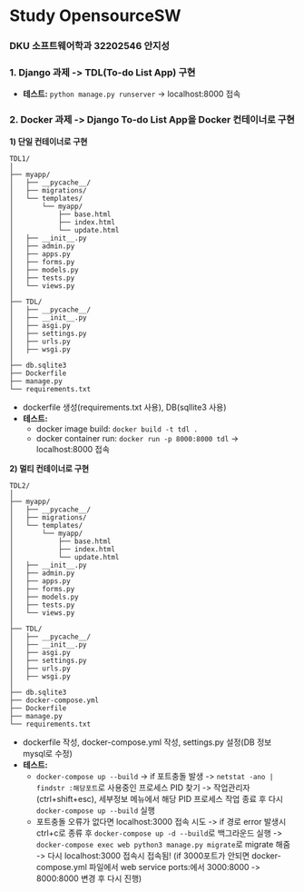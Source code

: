 # Study OpensourceSW
### DKU 소프트웨어학과 32202546 안지성
### 1. Django 과제 -> TDL(To-do List App) 구현
  - **테스트:** ```python manage.py runserver``` -> localhost:8000 접속

### 2. Docker 과제 -> Django To-do List App을 Docker 컨테이너로 구현
**1) 단일 컨테이너로 구현**
```
TDL1/
│
├── myapp/
│   ├── __pycache__/
│   ├── migrations/
│   └── templates/
│       └── myapp/
│           ├── base.html
│           ├── index.html
│           └── update.html
│   ├── __init__.py
│   ├── admin.py
│   ├── apps.py
│   ├── forms.py
│   ├── models.py
│   ├── tests.py
│   └── views.py
│
├── TDL/
│   ├── __pycache__/
│   ├── __init__.py
│   ├── asgi.py
│   ├── settings.py
│   ├── urls.py
│   ├── wsgi.py
│
├── db.sqlite3
├── Dockerfile
├── manage.py
└── requirements.txt
```
- dockerfile 생성(requirements.txt 사용), DB(sqllite3 사용)
- **테스트:**
  - docker image build: ```docker build -t tdl .```
  - docker container run: ```docker run -p 8000:8000 tdl``` -> localhost:8000 접속

**2) 멀티 컨테이너로 구현**
```
TDL2/
│
├── myapp/
│   ├── __pycache__/
│   ├── migrations/
│   └── templates/
│       └── myapp/
│           ├── base.html
│           ├── index.html
│           └── update.html
│   ├── __init__.py
│   ├── admin.py
│   ├── apps.py
│   ├── forms.py
│   ├── models.py
│   ├── tests.py
│   └── views.py
│
├── TDL/
│   ├── __pycache__/
│   ├── __init__.py
│   ├── asgi.py
│   ├── settings.py
│   ├── urls.py
│   ├── wsgi.py
│
├── db.sqlite3
├── docker-compose.yml
├── Dockerfile
├── manage.py
└── requirements.txt
```
- dockerfile 작성, docker-compose.yml 작성, settings.py 설정(DB 정보 mysql로 수정)
- **테스트:**
  - ```docker-compose up --build``` -> if 포트충돌 발생 -> ```netstat -ano | findstr :해당포트```로 사용중인 프로세스 PID 찾기
  -> 작업관리자(ctrl+shift+esc), 세부정보 메뉴에서 해당 PID 프로세스 작업 종료 후 다시 ```docker-compose up --build``` 실행
  - 포트충돌 오류가 없다면 localhost:3000 접속 시도 -> if 경로 error 발생시 ctrl+c로 종류 후 ```docker-compose up -d --build```로 백그라운드 실행
  -> ```docker-compose exec web python3 manage.py migrate```로 migrate 해줌 -> 다시 localhost:3000 접속시 접속됨!
     (if 3000포트가 안되면 docker-compose.yml 파일에서 web service ports:에서 3000:8000 -> 8000:8000 변경 후 다시 진행)
